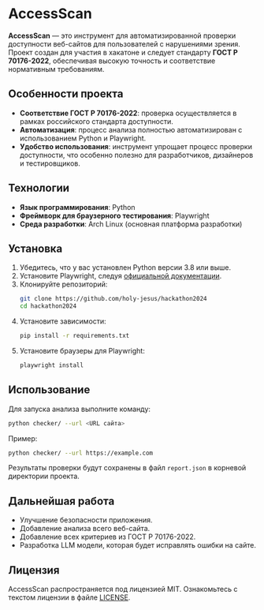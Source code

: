 # AccessScan

**AccessScan** — это инструмент для автоматизированной проверки доступности веб-сайтов для пользователей с нарушениями зрения. Проект создан для участия в хакатоне и следует стандарту **ГОСТ Р 70176-2022**, обеспечивая высокую точность и соответствие нормативным требованиям.

## Особенности проекта

- **Соответствие ГОСТ Р 70176-2022**: проверка осуществляется в рамках российского стандарта доступности.
- **Автоматизация**: процесс анализа полностью автоматизирован с использованием Python и Playwright.
- **Удобство использования**: инструмент упрощает процесс проверки доступности, что особенно полезно для разработчиков, дизайнеров и тестировщиков.

## Технологии

- **Язык программирования**: Python
- **Фреймворк для браузерного тестирования**: Playwright
- **Среда разработки**: Arch Linux (основная платформа разработки)

## Установка

1. Убедитесь, что у вас установлен Python версии 3.8 или выше.
2. Установите Playwright, следуя [официальной документации](https://playwright.dev/python/docs/intro).
3. Клонируйте репозиторий:
   ```bash
   git clone https://github.com/holy-jesus/hackathon2024
   cd hackathon2024
   ```
4. Установите зависимости:
   ```bash
   pip install -r requirements.txt
   ```
5. Установите браузеры для Playwright:
   ```bash
   playwright install
   ```

## Использование

Для запуска анализа выполните команду:
```bash
python checker/ --url <URL сайта>
```

Пример:
```bash
python checker/ --url https://example.com
```

Результаты проверки будут сохранены в файл `report.json` в корневой директории проекта.

## Дальнейшая работа

- Улучшение безопасности приложения.
- Добавление анализа всего веб-сайта.
- Добавление всех критериев из ГОСТ Р 70176-2022.
- Разработка LLM модели, которая будет исправлять ошибки на сайте.

## Лицензия

AccessScan распространяется под лицензией MIT. Ознакомьтесь с текстом лицензии в файле [LICENSE](LICENSE).
